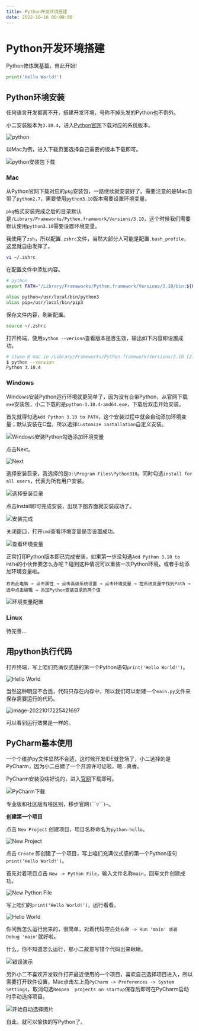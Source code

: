 ```yaml
---
title: Python开发环境搭建
date: 2022-10-16 00:00:00
---
```


# Python开发环境搭建

Python修炼筑基篇，自此开始!

```python
print('Hello World!')
```

## Python环境安装

任何语言开发都离不开，搭建开发环境，号称不掉头发的Python也不例外。

小二安装版本为`3.10.4`，进入[Python官网](https://www.python.org/downloads/)下载对应的系统版本。

![python](https://itwxe.com/img/blog/166601369281845.png)

以Mac为例，进入下载页面选择自己需要的版本下载即可。

![python安装包下载](https://itwxe.com/img/blog/166601480152659.png)

### Mac

从Python官网下载对应的`pkg`安装包，一路继续就安装好了。需要注意的是Mac自带了`python2.7`，需要使用`python3.10`版本需要设置环境变量。

`pkg`格式安装完成之后的目录默认是`/Library/Frameworks/Python.framework/Versions/3.10`，这个时候我们需要默认使用`python3.10`需要设置环境变量。

我使用了`zsh`，所以配置`.zshrc`文件，当然大部分人可能是配置`.bash_profile`，这里就自由发挥了。

```bash
vi ~/.zshrc
```

在配置文件中添加内容。

```bash
# python
export PATH="/Library/Frameworks/Python.framework/Versions/3.10/bin:${PATH}"

alias python=/usr/local/bin/python3
alias pip=/usr/local/bin/pip3
```

保存文件内容，刷新配置。

```bash
source ~/.zshrc
```

打开终端，使用`python --veriosn`查看版本是否生效，输出如下内容即设置成功。

```bash
# itwxe @ mac in /Library/Frameworks/Python.framework/Versions/3.10 [21:44:54]
$ python --version
Python 3.10.4
```

### Windows

Windows安装Python运行环境就更简单了，因为没有自带Python，从官网下载`exe`安装包，小二下载的是`python-3.10.4-amd64.exe`，下载后双击开始安装。

首先就得勾选`Add Python 3.10 to PATH`，这个安装过程中就会自动添加环境变量；默认安装在C盘，所以选择`Customize installation`自定义安装。

![Windows安装Python勾选添加环境变量](https://itwxe.com/img/blog/166624004259466.png)

点击Next。

![Next](https://itwxe.com/img/blog/166624033241331.png)

选择安装目录，我选择的是`D:\Program Files\Python310`。同时勾选`install for all users`，代表为所有用户安装。

![选择安装目录](https://itwxe.com/img/blog/166624324810587.png)

点击Install即可完成安装，出现下图界面就安装成功了。

![安装完成](https://itwxe.com/img/blog/166624049619296.png)

关闭窗口，打开`cmd`查看环境变量是否设置成功。

![查看环境变量](https://itwxe.com/img/blog/166624057406287.png)

正常打印Python版本即已完成安装，如果第一步没勾选`Add Python 3.10 to PATH`的小伙伴要怎么办呢？碰到这种情况可以重装一次Python环境，或者手动添加环境变量啦。

`右击此电脑 → 点击属性 → 点击高级系统设置 → 点击环境变量 → 在系统变量中找到Path → 选中点击编辑 → 添加Python安装目录的两个值`

![环境变量配置](https://itwxe.com/img/blog/166624351679017.png)

### Linux

待完善...

## 用python执行代码

打开终端，写上咱们充满仪式感的第一个Python语句`print('Hello World!')`。

![Hello World](https://itwxe.com/img/blog/166601832745802.png)

当然这种明显不合适，代码只存在内存中，所以我们可以新建一个`main.py`文件来保存需要运行的代码。

![image-20221017225421697](https://itwxe.com/img/blog/166601846267023.png)

可以看到运行效果是一样的。

## PyCharm基本使用

一个个维护py文件显然不合适，这时候开发IDE就登场了，小二选择的是PyCharm，因为小二白嫖了一个开源许可证啦，嗯...真香。

PyCharm安装没啥好说的，进入[官网](https://www.jetbrains.com/zh-cn/pycharm/)下载即可。

![PyCharm下载](https://itwxe.com/img/blog/166601523361843.png)

专业版和社区版有啥区别，移步官网`(￣▽￣)~`。

**创建第一个项目**

点击 `New Project` 创建项目，项目名称命名为`python-hello`。

![New Project](https://itwxe.com/img/blog/166601612280994.png)

点击 `Create` 即创建了一个项目，写上咱们充满仪式感的第一个Python语句`print('Hello World!')`。

首先对着项目点击 `New -> Python File`，输入文件名称`main`，回车文件创建成功。

![New Python File](https://itwxe.com/img/blog/166601667644502.png)

写上咱们的`print('Hello World!')`，运行看看。

![Hello World](https://itwxe.com/img/blog/166601728316507.png)

你问我怎么运行出来的，很简单，对着代码空白处`右键 -> Run 'main' 或者 Debug 'main'`就好啦。

什么，你不知道怎么运行，那小二故意写错个代码出来瞅瞅。

![错误演示](https://itwxe.com/img/blog/166601776087257.png)

另外小二不喜欢开发软件打开最近使用的一个项目，喜欢自己选择项目进入，所以需要打开软件设置，Mac点击左上角`PyCharm -> Preferences -> System Settings`，取消勾选`Reopen  projects on startup`保存后即可在PyCharm启动时手动选择项目。

![开始自动选择图片](https://itwxe.com/img/blog/166601811367074.png)

自此，就可以愉快的写Python了。